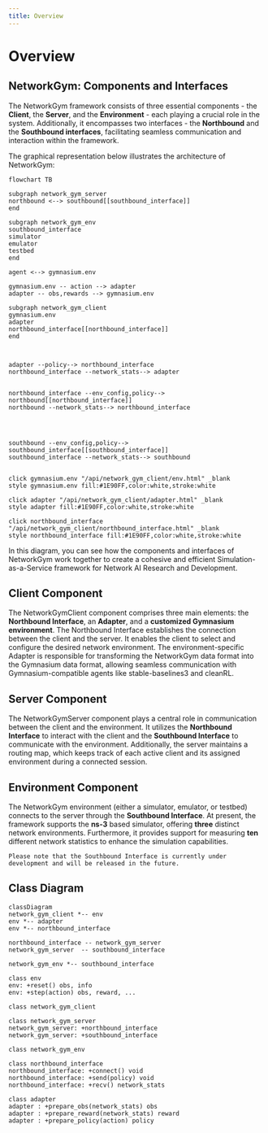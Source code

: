 ```yaml
---
title: Overview
---
```

# Overview

## NetworkGym: Components and Interfaces

The NetworkGym framework consists of three essential components - the **Client**, the **Server**, and the **Environment** - each playing a crucial role in the system. Additionally, it encompasses two interfaces - the **Northbound** and the **Southbound interfaces**, facilitating seamless communication and interaction within the framework.

The graphical representation below illustrates the architecture of NetworkGym:


```{mermaid}
flowchart TB

subgraph network_gym_server
northbound <--> southbound[[southbound_interface]]
end

subgraph network_gym_env
southbound_interface
simulator
emulator
testbed 
end

agent <--> gymnasium.env

gymnasium.env -- action --> adapter
adapter -- obs,rewards --> gymnasium.env

subgraph network_gym_client
gymnasium.env
adapter
northbound_interface[[northbound_interface]]
end



adapter --policy--> northbound_interface
northbound_interface --network_stats--> adapter


northbound_interface --env_config,policy--> northbound[[northbound_interface]]
northbound --network_stats--> northbound_interface




southbound --env_config,policy--> southbound_interface[[southbound_interface]]
southbound_interface --network_stats--> southbound


click gymnasium.env "/api/network_gym_client/env.html" _blank
style gymnasium.env fill:#1E90FF,color:white,stroke:white

click adapter "/api/network_gym_client/adapter.html" _blank
style adapter fill:#1E90FF,color:white,stroke:white

click northbound_interface "/api/network_gym_client/northbound_interface.html" _blank
style northbound_interface fill:#1E90FF,color:white,stroke:white
```
In this diagram, you can see how the components and interfaces of NetworkGym work together to create a cohesive and efficient Simulation-as-a-Service framework for Network AI Research and Development.

## Client Component
The NetworkGymClient component comprises three main elements: the **Northbound Interface**, an **Adapter**, and a **customized Gymnasium environment**. The Northbound Interface establishes the connection between the client and the server. It enables the client to select and configure the desired network environment. The environment-specific Adapter is responsible for transforming the NetworkGym data format into the Gymnasium data format, allowing seamless communication with Gymnasium-compatible agents like stable-baselines3 and cleanRL.

## Server Component
The NetworkGymServer component plays a central role in communication between the client and the environment. It utilizes the **Northbound Interface** to interact with the client and the **Southbound Interface** to communicate with the environment. Additionally, the server maintains a routing map, which keeps track of each active client and its assigned environment during a connected session.

## Environment Component
The NetworkGym environment (either a simulator, emulator, or testbed) connects to the server through the **Southbound Interface**. At present, the framework supports the **ns-3** based simulator, offering **three** distinct network environments. Furthermore, it provides support for measuring **ten** different network statistics to enhance the simulation capabilities.
```{note}
Please note that the Southbound Interface is currently under development and will be released in the future.
```
## Class Diagram

```{mermaid}
classDiagram
network_gym_client *-- env
env *-- adapter
env *-- northbound_interface

northbound_interface -- network_gym_server
network_gym_server  -- southbound_interface

network_gym_env *-- southbound_interface

class env
env: +reset() obs, info
env: +step(action) obs, reward, ...

class network_gym_client

class network_gym_server
network_gym_server: +northbound_interface
network_gym_server: +southbound_interface

class network_gym_env

class northbound_interface
northbound_interface: +connect() void
northbound_interface: +send(policy) void
northbound_interface: +recv() network_stats

class adapter 
adapter : +prepare_obs(network_stats) obs
adapter : +prepare_reward(network_stats) reward
adapter : +prepare_policy(action) policy
```

